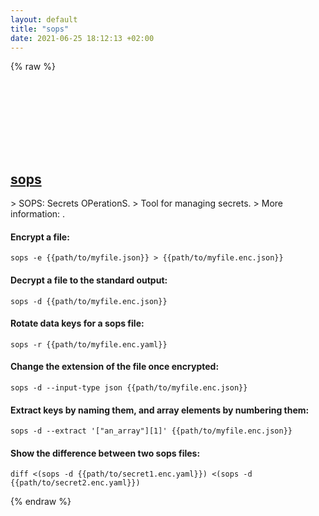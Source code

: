 ```yaml
---
layout: default
title: "sops"
date: 2021-06-25 18:12:13 +02:00
---
```

{% raw %}
<h2 id="sops">
  <a href="/en/common/sops.html">sops</a> <a href="#sops"><svg class="icon">
    <use href="/assets/images/unicode_sprite.svg#link" />
  </svg></a>
</h2>
> SOPS: Secrets OPerationS.
> Tool for managing secrets.
> More information: <https://github.com/mozilla/sops>.

#### Encrypt a file:
```shell
sops -e {{path/to/myfile.json}} > {{path/to/myfile.enc.json}}
```
#### Decrypt a file to the standard output:
```shell
sops -d {{path/to/myfile.enc.json}}
```
#### Rotate data keys for a sops file:
```shell
sops -r {{path/to/myfile.enc.yaml}}
```
#### Change the extension of the file once encrypted:
```shell
sops -d --input-type json {{path/to/myfile.enc.json}}
```
#### Extract keys by naming them, and array elements by numbering them:
```shell
sops -d --extract '["an_array"][1]' {{path/to/myfile.enc.json}}
```
#### Show the difference between two sops files:
```shell
diff <(sops -d {{path/to/secret1.enc.yaml}}) <(sops -d {{path/to/secret2.enc.yaml}})
```
{% endraw %}